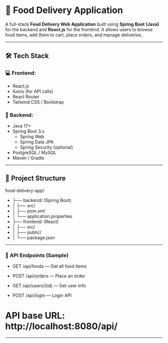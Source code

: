 # 🍔 Food Delivery Application

A full-stack **Food Delivery Web Application** built using **Spring Boot (Java)** for the backend and **React.js** for the frontend. It allows users to browse food items, add them to cart, place orders, and manage deliveries.

---

## 🛠️ Tech Stack

### 💻 Frontend:
- React.js
- Axios (for API calls)
- React Router
- Tailwind CSS / Bootstrap

### 🔧 Backend:
- Java 17+
- Spring Boot 3.x
  - Spring Web
  - Spring Data JPA
  - Spring Security (optional)
- PostgreSQL / MySQL
- Maven / Gradle

---

## 📂 Project Structure

food-delivery-app/
- ├── backend/ (Spring Boot)
- │ ├── src/
- │ ├── pom.xml
- │ └── application.properties
- ├── frontend/ (React)
- │ ├── src/
- │ ├── public/
- │ └── package.json

---

### 🔐 API Endpoints (Sample)
 - GET /api/foods — Get all food items

 - POST /api/orders — Place an order

 - GET /api/users/{id} — Get user info

 - POST /api/login — Login API

# API base URL: http://localhost:8080/api/

---

